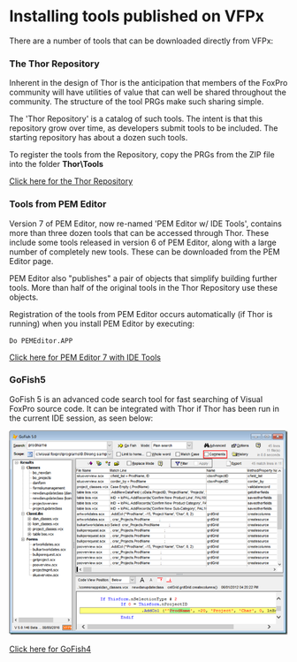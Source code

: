Installing tools published on VFPx
===

There are a number of tools that can be downloaded directly from VFPx:

### The Thor Repository

Inherent in the design of Thor is the anticipation that members of the FoxPro community will have utilities of value that can well be shared throughout the community. The structure of the tool PRGs make such sharing simple.

The 'Thor Repository' is a catalog of such tools.  The intent is that this repository grow over time, as developers submit tools to be included.  The starting repository has about a dozen such tools.

To register the tools from the Repository, copy the PRGs from the ZIP file into the folder **Thor\Tools**

[Click here for the Thor Repository](Thor_repository.md) 

### Tools from PEM Editor

Version 7 of PEM Editor, now re-named 'PEM Editor w/ IDE Tools', contains more than three dozen tools that can be accessed through Thor.  These include some tools released in version 6 of PEM Editor, along with a large number of completely new tools.  These can be downloaded from the PEM Editor page.

PEM Editor also "publishes" a pair of objects that simplify building further tools.  More than half of the original tools in the Thor Repository use these objects.

Registration of the tools from PEM Editor occurs automatically (if Thor is running) when you install PEM Editor by executing:

    Do PEMEditor.APP
[Click here for PEM Editor 7 with IDE Tools](https://github.com/VFPX/PEMEditor)

### GoFish5

GoFish 5 is an advanced code search tool for fast searching of Visual FoxPro source code.  It can be integrated with Thor if Thor has been run in the current IDE session, as seen below:

![](Images/Thor_GoFish5.png)

[Click here for GoFish4](https://github.com/mattslay/GoFish)